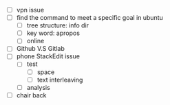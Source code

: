 - [ ] vpn issue
- [ ] find the command to meet a specific goal in ubuntu
	- [ ] tree structure: info dir
	- [ ] key word: apropos
	- [ ] online
- [ ] Github V.S Gitlab
- [ ] phone StackEdit issue
	- [ ] test
		- [ ] space
		- [ ] text interleaving
	- [ ] analysis
- [ ] chair back
<!--stackedit_data:
eyJoaXN0b3J5IjpbMTY5MzkzMDk2NV19
-->